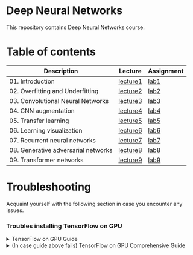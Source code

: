 # Deep Neural Networks
This repository contains Deep Neural Networks course.

<!-- # Final project  -->
<!-- The final project included creating a . You can find it [here](). -->

# Table of contents

| Description  | Lecture | Assignment |
| ------------- | ------------- | ------------- |
| 01. Introduction | [lecture1](Lectures/lecture1.pdf)  | [lab1](/1_Introduction/) |
| 02. Overfitting and Underfitting | [lecture2](Lectures/lecture2.pdf)  | [lab2](/2_Overfitting_and_Underfitting/) |
| 03. Convolutional Neural Networks | [lecture3](Lectures/lecture3.pdf)  | [lab3](/3_Convolutional_Neural_Networks/) |
| 04. CNN augmentation | [lecture4](Lectures/lecture4.pdf)  | [lab4](/4_CNN_Generalization_&_Augumentation/) |
| 05. Transfer learning | [lecture5](Lectures/lecture5.pdf)  | [lab5](/5_Transfer_Learning/) |
| 06. Learning visualization | [lecture6](Lectures/lecture6.pdf)  | [lab6](/6_Visualization/) |
| 07. Recurrent neural networks | [lecture7](Lectures/lecture7.pdf)  | [lab7](/7_RNN/) |
| 08. Generative adversarial networks | [lecture8](Lectures/lecture8.pdf)  | [lab8](/8_GAN/) |
| 09. Transformer networks | [lecture9](Lectures/lecture9.pdf)  | [lab9](/9_Transformer/) |


# Troubleshooting
Acquaint yourself with the following section in case you encounter any issues.
### Troubles installing TensorFlow on GPU

<details>
<summary>TensorFlow on GPU Guide</summary>
</br>


```python
1. In condas base env run:
	conda install nvidia::cuda
	conda install anaconda::cudnn
2. Export cuda path (anaconda / miniconda):
	LD_LIBRARY_PATH=$HOME/anaconda3/lib:$LD_LIBRARY_PATH
		or
	LD_LIBRARY_PATH=$HOME/miniconda3/lib:$LD_LIBRARY_PATH
3. Create new conda env and install tensorflow:
	pip install tensorflow[and-cuda]
4. Verify with:
	python3 -c "import tensorflow as tf; print(tf.config.list_physical_devices('GPU'))"
5. Enjoy!
```
</details>


<details>
<summary>(In case guide above fails) TensorFlow on GPU Comprehensive Guide</summary>
</br>


```python
Windows 10 or 11 Only...

1. Install Nvidia Driver 
	a. Download Automatic Driver Updates File form here :-
    	https://www.nvidia.com/en-in/geforce/drivers/
        It will automatically finds best suitable driver for your system
      
2. Install wsl(Windows Subsystem for linux) on your windows 10 or greater
	a. open powershell or cmd in adminstrator
    b. wsl --install
    c. Enter credentials and usernames(Imp to remember)
    d. Reboot System
 
3. Install Anaconda
	a. Open cmd as user not adminstrator and type wsl
    b. type "curl https://repo.anaconda.com/archive/Anaconda3-2021.11-Linux-x86_64.sh --output anaconda.sh"
    c. type "bash anaconda.sh" in wsl
    d. Enter and say yes to all like[Do you approve the license terms? [yes|no], Do you wish the installer to initialize Anaconda3]
    e. activate installation by type "source ~/.bashrc"
    f. Now you will get (base)
    
4. Environment and Cuda, Cudnn(GO on pasting every line in (base))
	a. conda create --name tf python=3.11
    b. conda activate tf
    c. nvidia-smi (To Check GPU )
    d. conda install -c conda-forge cudatoolkit=11.8.0
    e. pip install nvidia-cudnn-cu11==8.6.0.163
    f. mkdir -p $CONDA_PREFIX/etc/conda/activate.d
    g. CUDNN_PATH=$(dirname $(python -c "import nvidia.cudnn;print(nvidia.cudnn.__file__)"))
    h. echo 'export LD_LIBRARY_PATH=$LD_LIBRARY_PATH:$CONDA_PREFIX/lib/:$CUDNN_PATH/lib' > $CONDA_PREFIX/etc/conda/activate.d/env_vars.sh
	
5. Installing Tensorflow in env
    a. pip install --upgrade pip
    b. pip install tensorflow==2.14.1
    c. python3 -c "import tensorflow as tf; print(tf.config.list_physical_devices('GPU'))" (To Check GPU)
    
    
Problems:-
	a. No GPU detected after running 5. and c. command:-
    	Rerun 4. g. and h. every time when you launch or activate environment i.e tf
```
</details>
